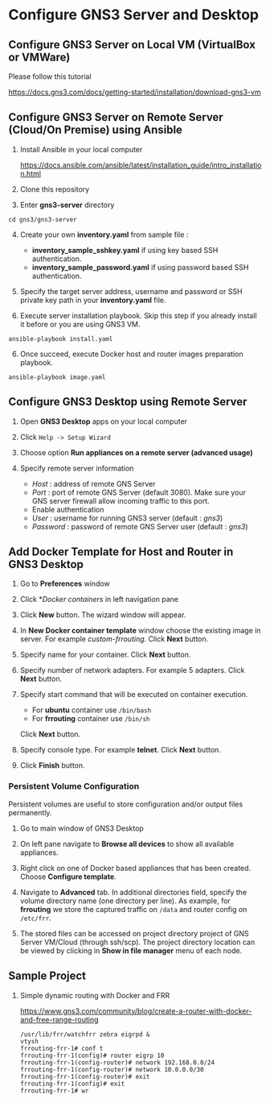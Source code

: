# Configure GNS3 Server and Desktop

## Configure GNS3 Server on Local VM (VirtualBox or VMWare)

Please follow this tutorial

https://docs.gns3.com/docs/getting-started/installation/download-gns3-vm

## Configure GNS3 Server on Remote Server (Cloud/On Premise) using Ansible

1. Install Ansible in your local computer

    https://docs.ansible.com/ansible/latest/installation_guide/intro_installation.html

2. Clone this repository

3. Enter **gns3-server** directory
```
cd gns3/gns3-server
```

4. Create your own **inventory.yaml** from sample file :
    - **inventory_sample_sshkey.yaml** if using key based SSH authentication.
    - **inventory_sample_password.yaml** if using password based SSH authentication. 

4. Specify the target server address, username and password or SSH private key path in your **inventory.yaml** file.

5. Execute server installation playbook. Skip this step if you already install it before or you are using GNS3 VM.
```
ansible-playbook install.yaml
```

6. Once succeed, execute Docker host and router images preparation playbook.
```
ansible-playbook image.yaml
```

## Configure GNS3 Desktop using Remote Server

1. Open **GNS3 Desktop** apps on your local computer

2. Click ``Help -> Setup Wizard``

3. Choose option **Run appliances on a remote server (advanced usage)**

4. Specify remote server information
    - *Host* : address of remote GNS Server
    - *Port* : port of remote GNS Server (default 3080). Make sure your GNS server firewall allow incoming traffic to this port.
    -  Enable authentication
    - *User* : username for running GNS3 server (default : *gns3*)
    - *Password* : password of remote GNS Server user (default : *gns3*)

## Add Docker Template for Host and Router in GNS3 Desktop

1. Go to **Preferences** window

2. Click **Docker containers* in left navigation pane

3. Click **New** button. The wizard window will appear.

4. In **New Docker container template** window choose the existing image in server. For example *custom-frrouting*. Click **Next** button.

5. Specify name for your container. Click **Next** button.

6. Specify number of network adapters. For example 5 adapters. Click **Next** button.

7. Specify start command that will be executed on container execution. 
   - For **ubuntu** container use ``/bin/bash``
   - For **frrouting** container use ``/bin/sh``
   
   Click **Next** button.

8. Specify console type. For example **telnet**. Click **Next** button.

9. Click **Finish** button.

### Persistent Volume Configuration
Persistent volumes are useful to store configuration and/or output files permanently. 

1. Go to main window of GNS3 Desktop

2. On left pane navigate to **Browse all devices** to show all available appliances.

3. Right click on one of Docker based appliances that has been created. Choose **Configure template**.

4. Navigate to **Advanced** tab. In additional directories field, specify the volume directory name (one directory per line). As example, for **frrouting** we store the captured traffic on ``/data`` and router config on ``/etc/frr``.

5. The stored files can be accessed on project directory project of GNS Server VM/Cloud (through ssh/scp). The project directory location can be viewed by clicking in **Show in file manager** menu of each node.

## Sample Project

1. Simple dynamic routing with Docker and FRR

    https://www.gns3.com/community/blog/create-a-router-with-docker-and-free-range-routing

    ```
    /usr/lib/frr/watchfrr zebra eigrpd &
    vtysh
    frrouting-frr-1# conf t
    frrouting-frr-1(config)# router eigrp 10
    frrouting-frr-1(config-router)# network 192.168.0.0/24
    frrouting-frr-1(config-router)# network 10.0.0.0/30
    frrouting-frr-1(config-router)# exit
    frrouting-frr-1(config)# exit
    frrouting-frr-1# wr
    ```

